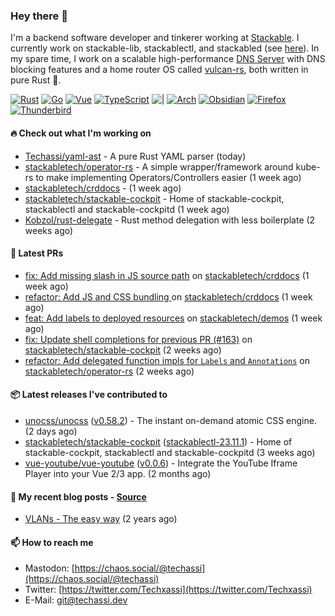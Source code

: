 ### Hey there 👋

I'm a backend software developer and tinkerer working at [Stackable][stackable]. I currently work on
stackable-lib, stackablectl, and stackabled (see [here][stackable-work]). In my spare time, I work on
a scalable high-performance [DNS Server][portal] with DNS blocking features and a home router OS
called [vulcan-rs][vulcan], both written in pure Rust 🦀.

[stackable-work]: https://github.com/stackabletech/stackable
[stackable]: https://github.com/stackabletech
[portal]: https://github.com/portal-rs/portal
[vulcan]: https://github.com/vulcan-rs

[![Rust](https://img.shields.io/badge/-Rust-141414?style=flat&logo=rust&logoColor=%23f97f39)](https://www.rust-lang.org/)
[![Go](https://img.shields.io/badge/-Go-141414?style=flat&logo=go&logoColor=%23f97f39)](https://go.dev/)
[![Vue](https://img.shields.io/badge/-Vue-141414?style=flat&logo=vuedotjs&logoColor=%23f97f39)](https://vuejs.org/)
[![TypeScript](https://img.shields.io/badge/-TypeScript-141414?style=flat&logo=typescript&logoColor=%23f97f39)](https://www.typescriptlang.org/)
![|](https://img.shields.io/badge/-%7C-141414?style=flat&logoColor=%23f97f39)
[![Arch](https://img.shields.io/badge/-Arch-141414?style=flat&logo=archlinux&logoColor=%23f97f39)](https://archlinux.org/)
[![Obsidian](https://img.shields.io/badge/-Obsidian-141414?style=flat&logo=obsidian&logoColor=%23f97f39)](https://obsidian.md/)
[![Firefox](https://img.shields.io/badge/-Firefox-141414?style=flat&logo=firefox&logoColor=%23f97f39)](https://www.mozilla.org/en-US/firefox/new/)
[![Thunderbird](https://img.shields.io/badge/-Thunderbird-141414?style=flat&logo=thunderbird&logoColor=%23f97f39)](https://www.thunderbird.net/en-US/)

#### 🔥 Check out what I'm working on


- [Techassi/yaml-ast](https://github.com/Techassi/yaml-ast) - A pure Rust YAML parser (today)
- [stackabletech/operator-rs](https://github.com/stackabletech/operator-rs) - A simple wrapper/framework around kube-rs to make implementing Operators/Controllers easier (1 week ago)
- [stackabletech/crddocs](https://github.com/stackabletech/crddocs) -  (1 week ago)
- [stackabletech/stackable-cockpit](https://github.com/stackabletech/stackable-cockpit) - Home of stackable-cockpit, stackablectl and stackable-cockpitd (1 week ago)
- [Kobzol/rust-delegate](https://github.com/Kobzol/rust-delegate) - Rust method delegation with less boilerplate (2 weeks ago)

#### 🧪 Latest PRs


- [fix: Add missing slash in JS source path](https://github.com/stackabletech/crddocs/pull/19) on [stackabletech/crddocs](https://github.com/stackabletech/crddocs) (1 week ago)
- [refactor: Add JS and CSS bundling ](https://github.com/stackabletech/crddocs/pull/16) on [stackabletech/crddocs](https://github.com/stackabletech/crddocs) (1 week ago)
- [feat: Add labels to deployed resources](https://github.com/stackabletech/demos/pull/9) on [stackabletech/demos](https://github.com/stackabletech/demos) (1 week ago)
- [fix: Update shell completions for previous PR (#163)](https://github.com/stackabletech/stackable-cockpit/pull/164) on [stackabletech/stackable-cockpit](https://github.com/stackabletech/stackable-cockpit) (2 weeks ago)
- [refactor: Add delegated function impls for `Labels` and `Annotations`](https://github.com/stackabletech/operator-rs/pull/701) on [stackabletech/operator-rs](https://github.com/stackabletech/operator-rs) (2 weeks ago)

#### 📦 Latest releases I've contributed to


- [unocss/unocss](https://github.com/unocss/unocss/releases/tag/v0.58.2) ([v0.58.2](https://github.com/unocss/unocss/releases/tag/v0.58.2)) - The instant on-demand atomic CSS engine. (2 days ago)
- [stackabletech/stackable-cockpit](https://github.com/stackabletech/stackable-cockpit/releases/tag/stackablectl-23.11.1) ([stackablectl-23.11.1](https://github.com/stackabletech/stackable-cockpit/releases/tag/stackablectl-23.11.1)) - Home of stackable-cockpit, stackablectl and stackable-cockpitd (3 weeks ago)
- [vue-youtube/vue-youtube](https://github.com/vue-youtube/vue-youtube/releases/tag/v0.0.6) ([v0.0.6](https://github.com/vue-youtube/vue-youtube/releases/tag/v0.0.6)) - Integrate the YouTube Iframe Player into your Vue 2/3 app.  (2 months ago)

#### 📜 My recent blog posts - [Source](https://github.com/Techassi/page)


- [VLANs - The easy way](https://techassi.dev/posts/vlans-the-easy-way/) (2 years ago)

#### 📫 How to reach me

- Mastodon: [https://chaos.social/@techassi](https://chaos.social/@techassi)
- Twitter: [https://twitter.com/Techxassi](https://twitter.com/Techxassi)
- E-Mail: git@techassi.dev
